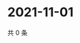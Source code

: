 # 2021-11-01

共 0 条

<!-- BEGIN WEIBO -->
<!-- 最后更新时间 Mon Nov 01 2021 01:13:36 GMT+0800 (China Standard Time) -->

<!-- END WEIBO -->
